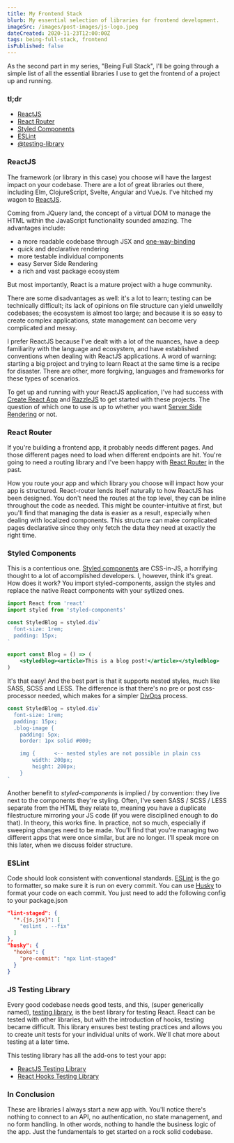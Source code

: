 ```yaml
---
title: My Frontend Stack
blurb: My essential selection of libraries for frontend development.
imageSrc: /images/post-images/js-logo.jpeg
dateCreated: 2020-11-23T12:00:00Z
tags: being-full-stack, frontend
isPublished: false
---
```


As the second part in my series, "Being Full Stack", I'll be going through a simple list of all the essential libraries I use to get the frontend of a project up and running.

### tl;dr

*   [ReactJS](https://reactjs.org/)
*   [React Router](https://reactrouter.com/)
*   [Styled Components](https://styled-components.com/)
*   [ESLint](https://eslint.org/)
*   [@testing-library](https://testing-library.com/)


### ReactJS

The framework (or library in this case) you choose will have the largest impact on your codebase. There are a lot of great libraries out there, including Elm, ClojureScript, Svelte, Angular and VueJs. I've hitched my wagon to [ReactJS](https://reactjs.org/).

Coming from JQuery land, the concept of a virtual DOM to manage the HTML within the JavaScript functionality sounded amazing. The advantages include:

*   a more readable codebase through JSX and [one-way-binding](https://stackoverflow.com/a/34520204/1531156)
*   quick and declarative rendering
*   more testable individual components
*   easy Server Side Rendering
*   a rich and vast package ecosystem

But most importantly, React is a mature project with a huge community.

There are some disadvantages as well: it's a lot to learn; testing can be technically difficult; its lack of opinions on file structure can yield unweildly codebases; the ecosystem is almost too large; and because it is so easy to create complex applications, state management can become very complicated and messy.

I prefer ReactJS because I've dealt with a lot of the nuances, have a deep familiarity with the language and ecosystem, and have established conventions when dealing with ReactJS applications. A word of warning: starting a big project and trying to learn React at the same time is a recipe for disaster. There are other, more forgiving, languages and frameworks for these types of scenarios.

To get up and running with your ReactJS application, I've had success with [Create React App](https://reactjs.org/docs/create-a-new-react-app.html) and [RazzleJS](https://razzlejs.org/) to get started with these projects. The question of which one to use is up to whether you want [Server Side Rendering](https://medium.com/@baphemot/whats-server-side-rendering-and-do-i-need-it-cb42dc059b38)  or not.


### React Router

If you're building a frontend app, it probably needs different pages. And those different pages need to load when different endpoints are hit. You're going to need a routing library and I've been happy with [React Router](https://reactrouter.com/)  in the past.

How you route your app and which library you choose will impact how your app is structured. React-router lends itself naturally to how ReactJS has been designed. You don't need the routes at the top level, they can be inline throughout the code as needed. This might be counter-intuitive at first, but you'll find that managing the data is easier as a result, especially when dealing with localized components. This structure can make complicated pages declarative since they only fetch the data they need at exactly the right time.


### Styled Components

This is a contentious one. [Styled components](https://styled-components.com/)  are CSS-in-JS, a horrifying thought to a lot of accomplished developers. I, however, think it's great. How does it work? You import styled-components, assign the styles and replace the native React components with your sytlized ones.

```jsx
import React from 'react'
import styled from 'styled-components'

const StyledBlog = styled.div`
  font-size: 1rem;
  padding: 15px;
`

export const Blog = () => (
    <styledblog><article>This is a blog post!</article></styledblog>
)
```

It's that easy! And the best part is that it supports nested styles, much like SASS, SCSS and LESS. The difference is that there's no pre or post css-processor needed, which makes for a simpler [DivOps](https://changelog.com/news/automate-the-pain-away-with-divops-M5WR)  process.

```js
const StyledBlog = styled.div`
  font-size: 1rem;
  padding: 15px;
  .blog-image {
    padding: 5px;
    border: 1px solid #000;

    img {      <-- nested styles are not possible in plain css
        width: 200px;
        height: 200px;
    }
`
```

Another benefit to _styled-components_ is implied / by convention: they live next to the components they're styling. Often, I've seen SASS / SCSS / LESS separate from the HTML they relate to, meaning you have a duplicate filestructure mirroring your JS code (if you were disciplined enough to do that). In theory, this works fine. In practice, not so much, especially if sweeping changes need to be made. You'll find that you're managing two different apps that were once similar, but are no longer.
I'll speak more on this later, when we discuss folder structure.

### ESLint

Code should look consistent with conventional standards.
[ESLint](https://eslint.org/)  is the go to formatter, so make sure it is run on every commit. You can use [Husky](https://github.com/typicode/husky)  to format your code on each commit. You just need to add the following config to your package.json

```json
"lint-staged": {
  "*.{js,jsx}": [
    "eslint . --fix"
  ]
},
"husky": {
  "hooks": {
    "pre-commit": "npx lint-staged"
  }
}
```


### JS Testing Library

Every good codebase needs good tests, and this, (super generically named), [testing library](https://testing-library.com/), is the best library for testing React. React can be tested with other libraries, but with the introduction of hooks, testing became difficult. This library ensures best testing practices and allows you to create unit tests for your individual units of work.
We'll chat more about testing at a later time.

This testing library has all the add-ons to test your app:

* [ReactJS Testing Library](https://testing-library.com/docs/react-testing-library/intro)
* [React Hooks Testing Library](https://react-hooks-testing-library.com/)

### In Conclusion

These are libraries I always start a new app with. You'll notice there's nothing to connect to an API, no authentication, no state management, and no form handling. In other words, nothing to handle the business logic of the app. Just the fundamentals to get started on a rock solid codebase.
